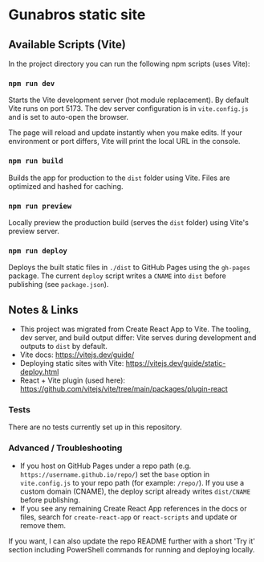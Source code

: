 # Gunabros static site

## Available Scripts (Vite)

In the project directory you can run the following npm scripts (uses Vite):

### `npm run dev`

Starts the Vite development server (hot module replacement). By default Vite runs on port 5173. The dev server configuration is in `vite.config.js` and is set to auto-open the browser.

The page will reload and update instantly when you make edits. If your environment or port differs, Vite will print the local URL in the console.

### `npm run build`

Builds the app for production to the `dist` folder using Vite. Files are optimized and hashed for caching.

### `npm run preview`

Locally preview the production build (serves the `dist` folder) using Vite's preview server.

### `npm run deploy`

Deploys the built static files in `./dist` to GitHub Pages using the `gh-pages` package. The current `deploy` script writes a `CNAME` into `dist` before publishing (see `package.json`).

## Notes & Links

- This project was migrated from Create React App to Vite. The tooling, dev server, and build output differ: Vite serves during development and outputs to `dist` by default.
- Vite docs: https://vitejs.dev/guide/
- Deploying static sites with Vite: https://vitejs.dev/guide/static-deploy.html
- React + Vite plugin (used here): https://github.com/vitejs/vite/tree/main/packages/plugin-react

### Tests

There are no tests currently set up in this repository.

### Advanced / Troubleshooting

- If you host on GitHub Pages under a repo path (e.g. `https://username.github.io/repo/`) set the `base` option in `vite.config.js` to your repo path (for example: `/repo/`). If you use a custom domain (CNAME), the deploy script already writes `dist/CNAME` before publishing.
- If you see any remaining Create React App references in the docs or files, search for `create-react-app` or `react-scripts` and update or remove them.

If you want, I can also update the repo README further with a short 'Try it' section including PowerShell commands for running and deploying locally.
